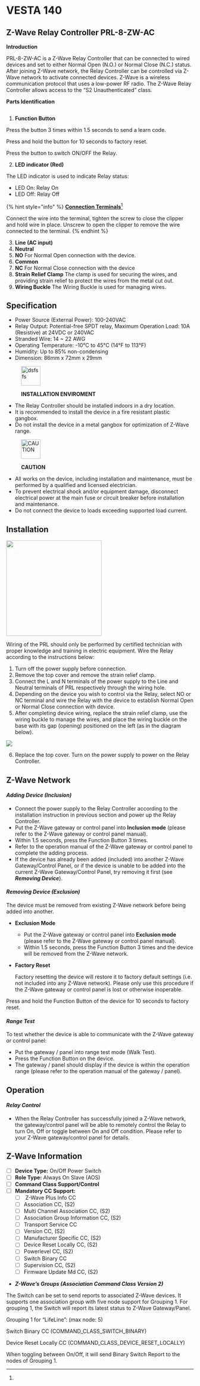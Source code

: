 # VESTA 140

## **Z-Wave Relay Controller PRL-8-ZW-AC**

**Introduction**

PRL-8-ZW-AC is a Z-Wave Relay Controller that can be connected to wired devices and set to either Normal Open (N.O.) or Normal Close (N.C.) status. After joining Z-Wave network, the Relay Controller can be controlled via Z-Wave network to activate connected devices. Z-Wave is a wireless communication protocol that uses a low-power RF radio. The Z-Wave Relay Controller allows access to the “S2 Unauthenticated” class.

**Parts Identification**

<div align="center" data-full-width="false"><img src=".gitbook/assets/0 (62).jpeg" alt=""></div>

1. **Function Button**

Press the button 3 times within 1.5 seconds to send a learn code.

Press and hold the button for 10 seconds to factory reset.

Press the button to switch ON/OFF the Relay.

2. **LED indicator (Red)**

The LED indicator is used to indicate Relay status:

* LED On: Relay On
* LED Off: Relay Off

{% hint style="info" %}
[**Connection Terminals**](#user-content-fn-1)[^1]

Connect the wire into the terminal, tighten the screw to close the clipper and hold wire in place. Unscrew to open the clipper to remove the wire connected to the terminal.
{% endhint %}



3. **Line (AC input)**
4. **Neutral**
5. **NO**                                                                                                                                                                                     For Normal Open connection with the device.
6. **Common**
7. **NC**                                                                                                                                                                                               For Normal Close connection with the device&#x20;
8. **Strain Relief Clamp**                                                                                                                                                         The clamp is used for securing the wires, and providing strain relief to protect the wires from the        metal cut out.
9. &#x20;**Wiring Buckle**                                                                                                                                                               The Wiring Buckle is used for managing wires.

## **Specification**

* Power Source (External Power): 100-240VAC
* Relay Output: Potential-free SPDT relay, Maximum Operation Load: 10A (Resistive) at 24VDC or 240VAC
* Stranded Wire: 14 \~ 22 AWG
* Operating Temperature: -10°C to 45°C (14°F to 113°F)
* Humidity: Up to 85% non-condensing
* Dimension: 86mm x 72mm x 29mm

<div align="left" data-full-width="false"><figure><img src=".gitbook/assets/1 (56).jpeg" alt="dsfsfs" width="52"><figcaption><p><strong>INSTALLATION ENVIROMENT</strong></p></figcaption></figure></div>

* The Relay Controller should be installed indoors in a dry location.
* It is recommended to install the device in a fire resistant plastic gangbox.
* Do not install the device in a metal gangbox for optimization of Z-Wave range.

<div align="left"><figure><img src=".gitbook/assets/2 (46).jpeg" alt="CAUTION" width="52"><figcaption><p><strong>CAUT</strong><del><strong>I</strong></del><strong>ON</strong></p></figcaption></figure></div>

* All works on the device, including installation and maintenance, must be performed by a qualified and licensed electrician.
* To prevent electrical shock and/or equipment damage, disconnect electrical power at the main fuse or circuit breaker before installation and maintenance.
* Do not connect the device to loads exceeding supported load current.

## **Installation**

<div data-full-width="true"><img src=".gitbook/assets/3 (45).jpeg" alt="" width="256"></div>

Wiring of the PRL should only be performed by certified technician with proper knowledge and training in electric equipment. Wire the Relay according to the instructions below:

1. Turn off the power supply before connection.
2. Remove the top cover and remove the strain relief clamp.
3. Connect the L and N terminals of the power supply to the Line and Neutral terminals of PRL respectively through the wiring hole.
4. Depending on the device you wish to control via the Relay, select NO or NC terminal and wire the Relay with the device to establish Normal Open or Normal Close connection with device.
5. After completing device wiring, replace the strain relief clamp, use the wiring buckle to manage the wires, and place the wiring buckle on the base with its gap (opening) positioned on the left (as in the diagram below).

![](<.gitbook/assets/4 (41).jpeg>)

6. Replace the top cover. Turn on the power supply to power on the Relay Controller.

## **Z-Wave Network**

#### _**Adding Device (Inclusion)**_

* Connect the power supply to the Relay Controller according to the installation instruction in previous section and power up the Relay Controller.
* Put the Z-Wave gateway or control panel into **Inclusion mode** (please refer to the Z-Wave gateway or control panel manual).
* Within 1.5 seconds, press the Function Button 3 times.
* Refer to the operation manual of the Z-Wave gateway or control panel to complete the adding process.
* If the device has already been added (included) into another Z-Wave Gateway/Control Panel, or if the device is unable to be added into the current Z-Wave Gateway/Control Panel, try removing it first (see _**Removing Device**_).

#### _**Removing Device (Exclusion)**_

The device must be removed from existing Z-Wave network before being added into another.&#x20;

* **Exclusion Mode**
  * Put the Z-Wave gateway or control panel into **Exclusion mode** (please refer to the Z-Wave gateway or control panel manual).
  * Within 1.5 seconds, press the Function Button 3 times and the device will be removed from the Z-Wave network.
*   **Factory Reset**

    Factory resetting the device will restore it to factory default settings (i.e. not included into any Z-Wave network). Please only use this procedure if the Z-Wave gateway or control panel is lost or otherwise inoperable.

&#x20;      Press and hold the Function Button of the device for 10 seconds to factory reset.

#### _**Range Test**_

To test whether the device is able to communicate with the Z-Wave gateway or control panel:

* Put the gateway / panel into range test mode (Walk Test).
* Press the Function Button on the device.
* The gateway / panel should display if the device is within the operation range (please refer to the operation manual of the gateway / panel).

## **Operation**

#### _**Relay Control**_

* When the Relay Controller has successfully joined a Z-Wave network, the gateway/control panel will be able to remotely control the Relay to turn On, Off or toggle between On and Off condition. Please refer to your Z-Wave gateway/control panel for details.

## **Z-Wave Information**

* [ ] **Device Type:** On/Off Power Switch
* [ ] **Role Type:** Always On Slave (AOS)
* [ ] **Command Class Support/Control**
* [ ] **Mandatory CC Support:**
  * [ ] &#x20;Z-Wave Plus Info CC&#x20;
  * [ ] Association CC, (S2)
  * [ ] Multi Channel Association CC, (S2)
  * [ ] Association Group Information CC, (S2)
  * [ ] Transport Service CC
  * [ ] Version CC, (S2)
  * [ ] Manufacturer Specific CC, (S2)
  * [ ] Device Reset Locally CC, (S2)
  * [ ] Powerlevel CC, (S2)
  * [ ] Switch Binary CC
  * [ ] Supervision CC, (S2)
  * [ ] Firmware Update Md CC, (S2)

- _**Z-Wave’s Groups (Association Command Class Version 2)**_

The Switch can be set to send reports to associated Z-Wave devices. It supports one association group with five node support for Grouping 1. For grouping 1, the Switch will report its latest status to Z-Wave Gateway/Panel.

Grouping 1 for “LifeLine”: (max node: 5)

Switch Binary CC (COMMAND\_CLASS\_SWITCH\_BINARY)

Device Reset Locally CC (COMMAND\_CLASS\_DEVICE\_RESET\_LOCALLY)

When toggling between On/Off, it will send Binary Switch Report to the nodes of Grouping 1.



[^1]: 
